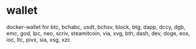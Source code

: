 # wallet

docker-wallet for btc, bchabc, usdt, bchsv, block, btg, dapp, dccy, dgb, emc, god, lpc, neo, scriv, steamitcoin, via, xvg, bth, dash, dev, doge, eos, ioc, ltc, pivx, sia, xsg, xzc
